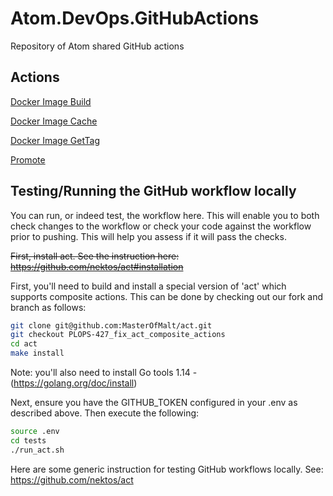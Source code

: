 # Atom.DevOps.GitHubActions

Repository of Atom shared GitHub actions

## Actions

[Docker Image Build](Docker_Image_Build/README.md)

[Docker Image Cache](Docker_Image_Cache/README.md)

[Docker Image GetTag](Docker_Image_GetTag/README.md)

[Promote](Promote/README.md)

## Testing/Running the GitHub workflow locally

You can run, or indeed test, the workflow here. This will enable you to both
check changes to the workflow or check your code against the workflow prior to
pushing. This will help you assess if it will pass the checks.

~~First, install act. See the instruction here:~~
~~<https://github.com/nektos/act#installation>~~

First, you'll need to build and install a special version of 'act' which
supports composite actions. This can be done by checking out our fork and
branch as follows:

```bash
git clone git@github.com:MasterOfMalt/act.git
git checkout PLOPS-427_fix_act_composite_actions
cd act
make install
```

Note: you'll also need to install Go tools 1.14 - (<https://golang.org/doc/install>)

Next, ensure you have the GITHUB_TOKEN configured in your .env as described
above. Then execute the following:

```bash
source .env
cd tests
./run_act.sh
```

Here are some generic instruction for testing GitHub workflows locally.
See: <https://github.com/nektos/act>
